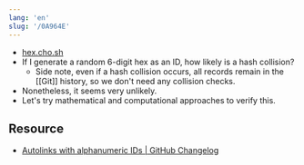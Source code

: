 ```yaml
---
lang: 'en'
slug: '/0A964E'
---
```


- [hex.cho.sh](https://hex.cho.sh/)
- If I generate a random 6-digit hex as an ID, how likely is a hash collision?
  - Side note, even if a hash collision occurs, all records remain in the [[Git]] history, so we don't need any collision checks.
- Nonetheless, it seems very unlikely.
- Let's try mathematical and computational approaches to verify this.

## Resource

- [Autolinks with alphanumeric IDs | GitHub Changelog](https://github.blog/changelog/2022-07-01-autolinks-with-alphanumeric-ids/)
